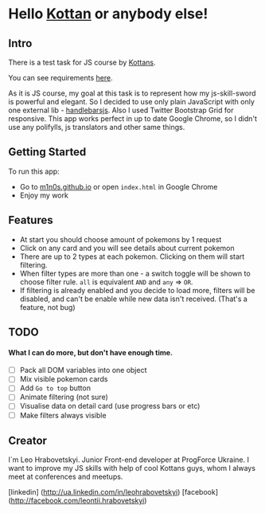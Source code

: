 # Hello [Kottan](http://kottans.org/) or anybody else!

## Intro

There is a test task for JS course by [Kottans](http://kottans.org/).

You can see requirements [here](https://docs.google.com/document/d/15UzM6jsXQ8sAB8IQCvKZnDVXukcAL878Q36VqcITi3Y/edit).

As it is JS course, my goal at this task is to represent how my js-skill-sword is powerful and elegant. So I decided to use only plain JavaScript with only one external lib - [handlebarsjs](http://handlebarsjs.com).
Also I used Twitter Bootstrap Grid for responsive.
This app works perfect in up to date Google Chrome, so I didn't use any polifylls, js translators and other same things.

## Getting Started

To run this app:
* Go to [m1n0s.github.io](http://m1n0s.github.io/) or open `index.html` in Google Chrome
* Enjoy my work

## Features

* At start you should choose amount of pokemons by 1 request
* Click on any card and you will see details about current pokemon
* There are up to 2 types at each pokemon. Clicking on them will start filtering.
* When filter types are more than one - a switch toggle will be shown to choose filter rule. `all` is equivalent `AND` and `any` => `OR`.
* If filtering is already enabled and you decide to load more, filters will be disabled, and can't be enable while new data isn't received. (That's a feature, not bug)

## TODO
#### What I can do more, but don't have enough time.

- [ ] Pack all DOM variables into one object
- [ ] Mix visible pokemon cards
- [ ] Add `Go to top` button
- [ ] Animate filtering (not sure)
- [ ] Visualise data on detail card (use progress bars or etc)
- [ ] Make filters always visible

## Creator

I`m Leo Hrabovetskyi. Junior Front-end developer at ProgForce Ukraine.
I want to improve my JS skills with help of cool Kottans guys, whom I always meet at conferences and meetups.

[linkedin] (http://ua.linkedin.com/in/leohrabovetskyi)
[facebook] (http://facebook.com/leontii.hrabovetskyi)